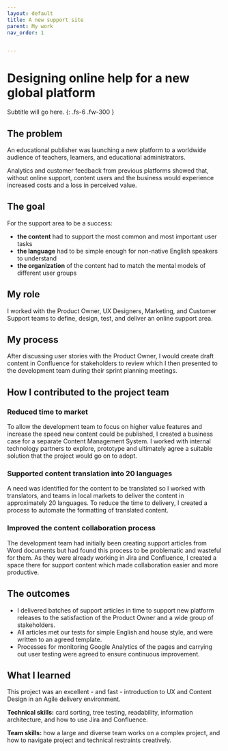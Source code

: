 ```yaml
---
layout: default
title: A new support site
parent: My work
nav_order: 1


---
```


# Designing online help for a new global platform
Subtitle will go here.
{: .fs-6 .fw-300 }

## The problem
An educational publisher was launching a new platform to a worldwide audience of teachers, learners, and educational administrators. 

Analytics and customer feedback from  previous platforms showed that, without online support, content users and the business would experience increased costs and a loss in perceived value.

## The goal
For the support area to be a success: 
- **the content** had to support the most common and most important user tasks
- **the language** had to be simple enough for non-native English speakers to understand
- **the organization** of the content had to match the mental models of different user groups
 
## My role
I worked with the Product Owner, UX Designers, Marketing, and Customer Support teams to define, design, test, and deliver an online support area.

## My process
After discussing user stories with the Product Owner, I would create draft content in Confluence for stakeholders to review which I then presented to the development team during their sprint planning meetings.

## How I contributed to the project team

### Reduced time to market
To allow the development team to focus on higher value features and increase the speed new content could be published, I created a business case for a separate Content Management System. I worked with internal technology partners to explore, prototype and ultimately agree a suitable solution that the project would go on to adopt.

### Supported content translation into 20 languages
A need was identified for the content to be translated so I worked with translators,  and teams in local markets to deliver the content in approximately 20 languages. To reduce the time to delivery, I created a process to automate the formatting of translated content. 

### Improved the content collaboration process
The development team had initially been creating support articles from Word documents but had found this process to be problematic and wasteful for them.  As they were already working in Jira and Confluence, I created a space there for support content which made collaboration easier and more productive.

## The outcomes
- I delivered batches of support articles in time to support new platform releases to the satisfaction of the Product Owner and a wide group of stakeholders.
- All articles met our tests for simple English and house style, and were written to an agreed template.
- Processes for monitoring Google Analytics of the pages and carrying out user testing were agreed to ensure continuous improvement.

## What I learned
This project was an excellent - and fast - introduction to UX and Content Design in an Agile delivery environment. 

**Technical skills:**  card sorting, tree testing, readability, information architecture, and how to use Jira and Confluence.

**Team skills:**  how a large and diverse team works on a complex project, and how to navigate project and technical restraints creatively.
